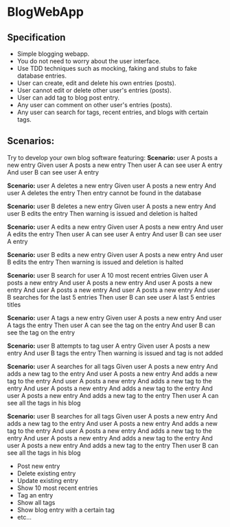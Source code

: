 # BlogWebApp

## Specification
* Simple blogging webapp.
* You do not need to worry about the user interface.
* Use TDD techniques such as mocking, faking and stubs to fake database entries.
* User can create, edit and delete his own entries (posts).
* User cannot edit or delete other user's entries (posts).
* User can add tag to blog post entry.
* Any user can comment on other user's entries (posts).
* Any user can search for tags, recent entries, and blogs with certain tags.

## Scenarios:
Try to develop your own blog software featuring:
**Scenario:** user A posts a new entry
  Given user A posts a new entry
  Then user A can see user A entry
  And user B can see user A entry

**Scenario:** user A deletes a new entry
  Given user A posts a new entry
  And user A deletes the entry
  Then entry cannot be found in the database
  
**Scenario:** user B deletes a new entry
  Given user A posts a new entry
  And user B edits the entry
  Then warning is issued and deletion is halted
  
**Scenario:** user A edits a new entry
  Given user A posts a new entry
  And user A edits the entry
  Then user A can see user A entry
  And user B can see user A entry
  
**Scenario:** user B edits a new entry
  Given user A posts a new entry
  And user B edits the entry
  Then warning is issued and deletion is halted
  
**Scenario:** user B search for user A 10 most recent entries
  Given user A posts a new entry
  And user A posts a new entry
  And user A posts a new entry
  And user A posts a new entry
  And user A posts a new entry
  And user B searches for the last 5 entries
  Then user B can see user A last 5 entries titles
  
**Scenario:** user A tags a new entry
  Given user A posts a new entry
  And user A tags the entry
  Then user A can see the tag on the entry
  And user B can see the tag on the entry
  
**Scenario:** user B attempts to tag user A entry
  Given user A posts a new entry
  And user B tags the entry
  Then warning is issued and tag is not added
  
**Scenario:** user A searches for all tags
  Given user A posts a new entry
  And adds a new tag to the entry
  And user A posts a new entry
  And adds a new tag to the entry
  And user A posts a new entry
  And adds a new tag to the entry
  And user A posts a new entry
  And adds a new tag to the entry
  And user A posts a new entry
  And adds a new tag to the entry
  Then user A can see all the tags in his blog
  
**Scenario:** user B searches for all tags
  Given user A posts a new entry
  And adds a new tag to the entry
  And user A posts a new entry
  And adds a new tag to the entry
  And user A posts a new entry
  And adds a new tag to the entry
  And user A posts a new entry
  And adds a new tag to the entry
  And user A posts a new entry
  And adds a new tag to the entry
  Then user B can see all the tags in his blog

  
* Post new entry
* Delete existing entry
* Update existing entry
* Show 10 most recent entries
* Tag an entry
* Show all tags
* Show blog entry with a certain tag
* etc...
